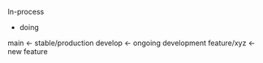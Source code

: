 In-process
- doing

main ← stable/production
develop ← ongoing development
feature/xyz ← new feature
